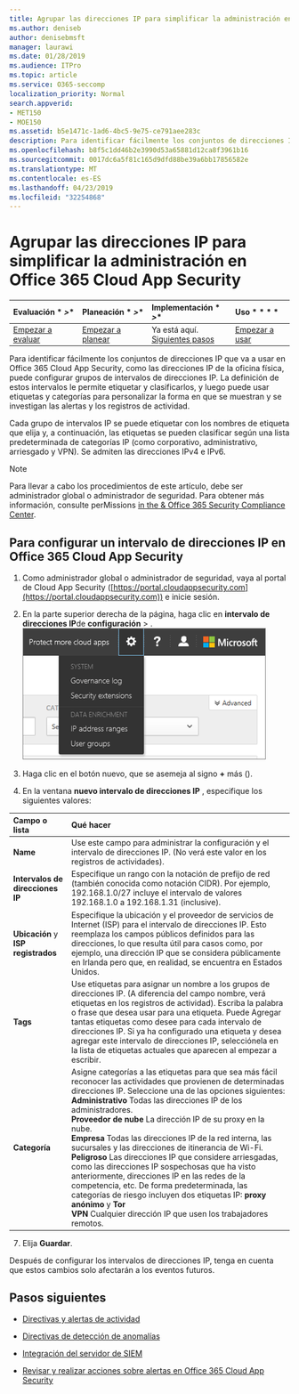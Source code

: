 ```yaml
---
title: Agrupar las direcciones IP para simplificar la administración en Office 365 Cloud App Security
ms.author: deniseb
author: denisebmsft
manager: laurawi
ms.date: 01/28/2019
ms.audience: ITPro
ms.topic: article
ms.service: O365-seccomp
localization_priority: Normal
search.appverid:
- MET150
- MOE150
ms.assetid: b5e1471c-1ad6-4bc5-9e75-ce791aee283c
description: Para identificar fácilmente los conjuntos de direcciones IP que va a usar en Office 365 Cloud App Security, como las direcciones IP de la oficina física, puede configurar grupos de intervalos de direcciones IP.
ms.openlocfilehash: b8f5c1dd46b2e3990d53a65881d12ca8f3961b16
ms.sourcegitcommit: 0017dc6a5f81c165d9dfd88be39a6bb17856582e
ms.translationtype: MT
ms.contentlocale: es-ES
ms.lasthandoff: 04/23/2019
ms.locfileid: "32254868"
---
```

# <a name="group-your-ip-addresses-to-simplify-management-in-office-365-cloud-app-security"></a>Agrupar las direcciones IP para simplificar la administración en Office 365 Cloud App Security
  
|Evaluación * *\>**|Planeación * *\>**|Implementación * *\>**|Uso * * * *|
|:-----|:-----|:-----|:-----|
|[Empezar a evaluar](office-365-cas-overview.md) <br/> |[Empezar a planear](get-ready-for-office-365-cas.md) <br/> |Ya está aquí.  <br/> [Siguientes pasos](#next-steps) <br/> |[Empezar a usar](utilization-activities-for-ocas.md) <br/> |
   
Para identificar fácilmente los conjuntos de direcciones IP que va a usar en Office 365 Cloud App Security, como las direcciones IP de la oficina física, puede configurar grupos de intervalos de direcciones IP. La definición de estos intervalos le permite etiquetar y clasificarlos, y luego puede usar etiquetas y categorías para personalizar la forma en que se muestran y se investigan las alertas y los registros de actividad.
  
Cada grupo de intervalos IP se puede etiquetar con los nombres de etiqueta que elija y, a continuación, las etiquetas se pueden clasificar según una lista predeterminada de categorías IP (como corporativo, administrativo, arriesgado y VPN). Se admiten las direcciones IPv4 e IPv6.
  
> [!NOTE]
> Para llevar a cabo los procedimientos de este artículo, debe ser administrador global o administrador de seguridad. Para obtener más información, consulte perMissions [in the &amp; Office 365 Security Compliance Center](permissions-in-the-security-and-compliance-center.md). 
  
## <a name="to-set-up-an-ip-address-range-in-office-365-cloud-app-security"></a>Para configurar un intervalo de direcciones IP en Office 365 Cloud App Security

1. Como administrador global o administrador de seguridad, vaya al portal de Cloud App Security ([https://portal.cloudappsecurity.com](https://portal.cloudappsecurity.com)) e inicie sesión.
    
2. En la parte superior derecha de la página, haga clic en **intervalo de direcciones IP**de **configuración** \> .<br>![En O365 Cloud App Security, elija Configuración para acceder a la configuración del sistema y de los datos](media/f6c48ee3-39b4-4b5a-8252-b6493b7bcd3d.png)<br>
  
3. Haga clic en el botón nuevo, que se asemeja al signo **+** más ().
    
4. En la ventana **nuevo intervalo de direcciones IP** , especifique los siguientes valores: 
    
|**Campo o lista**|**Qué hacer**|
|:-----|:-----|
|**Name** <br/> |Use este campo para administrar la configuración y el intervalo de direcciones IP. (No verá este valor en los registros de actividades).  <br/> |
|**Intervalos de direcciones IP** <br/> |Especifique un rango con la notación de prefijo de red (también conocida como notación CIDR). Por ejemplo, 192.168.1.0/27 incluye el intervalo de valores 192.168.1.0 a 192.168.1.31 (inclusive).  <br/> |
|**Ubicación** y **ISP registrados** <br/> |Especifique la ubicación y el proveedor de servicios de Internet (ISP) para el intervalo de direcciones IP. Esto reemplaza los campos públicos definidos para las direcciones, lo que resulta útil para casos como, por ejemplo, una dirección IP que se considera públicamente en Irlanda pero que, en realidad, se encuentra en Estados Unidos.  <br/> |
|**Tags** <br/> |Use etiquetas para asignar un nombre a los grupos de direcciones IP. (A diferencia del campo nombre, verá etiquetas en los registros de actividad). Escriba la palabra o frase que desea usar para una etiqueta. Puede Agregar tantas etiquetas como desee para cada intervalo de direcciones IP. Si ya ha configurado una etiqueta y desea agregar este intervalo de direcciones IP, selecciónela en la lista de etiquetas actuales que aparecen al empezar a escribir.  <br/> |
|**Categoría** <br/> | Asigne categorías a las etiquetas para que sea más fácil reconocer las actividades que provienen de determinadas direcciones IP. Seleccione una de las opciones siguientes:  <br/> **Administrativo** Todas las direcciones IP de los administradores.  <br/> **Proveedor de nube** La dirección IP de su proxy en la nube.  <br/> **Empresa** Todas las direcciones IP de la red interna, las sucursales y las direcciones de itinerancia de Wi-Fi.  <br/> **Peligroso** Las direcciones IP que considere arriesgadas, como las direcciones IP sospechosas que ha visto anteriormente, direcciones IP en las redes de la competencia, etc. De forma predeterminada, las categorías de riesgo incluyen dos etiquetas IP: **proxy anónimo** y **Tor** <br/> **VPN** Cualquier dirección IP que usen los trabajadores remotos.  <br/> |
   
7. Elija **Guardar**.
    
Después de configurar los intervalos de direcciones IP, tenga en cuenta que estos cambios solo afectarán a los eventos futuros.
  
## <a name="next-steps"></a>Pasos siguientes

- [Directivas y alertas de actividad](activity-policies-and-alerts.md)
    
- [Directivas de detección de anomalías](anomaly-detection-policies-in-ocas.md)
    
- [Integración del servidor de SIEM](integrate-your-siem-server-with-office-365-cas.md)
    
- [Revisar y realizar acciones sobre alertas en Office 365 Cloud App Security](review-office-365-cas-alerts.md)
    

